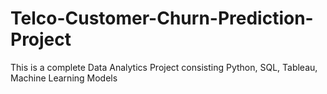 # Telco-Customer-Churn-Prediction-Project
This is a complete Data Analytics Project consisting Python, SQL, Tableau, Machine Learning Models
